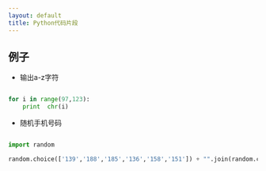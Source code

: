 ```yaml
---
layout: default
title: Python代码片段
---
```



## 例子

* 输出a-z字符

```python

for i in range(97,123):
    print  chr(i)
```


* 随机手机号码

```python

import random

random.choice(['139','188','185','136','158','151']) + "".join(random.choice("0123456789") for i in range(8))
```
